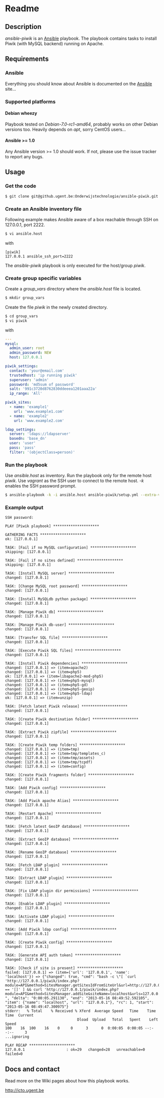 # Readme

## Description

*ansible-piwik* is an [Ansible](http://ansible.cc) playbook.
The playbook contains tasks to install Piwik (with MySQL backend) running on Apache.

## Requirements

### Ansible

Everything you should know about Ansible is documented on the [Ansible](http://ansible.cc/docs/gettingstarted.html) site...

### Supported platforms

#### Debian wheezy

Playbook tested on *Debian-7.0-rc1-amd64*, probably works on other Debian versions too. Heavily depends on *apt*, sorry CentOS users...

#### Ansible >= 1.0

Any Ansible version >= 1.0 should work. If not, please use the issue tracker to report any bugs.

## Usage

### Get the code

```bash
$ git clone git@github.ugent.be:Onderwijstechnologie/ansible-piwik.git
```

### Create an Ansible inventory file

Following example makes Ansible aware of a box reachable through SSH on 127.0.0.1, port 2222.

```bash
$ vi ansible.host
```

with

```
[piwik]
127.0.0.1 ansible_ssh_port=2222
```

The *ansible-piwik* playbook is only executed for the host/group *piwik*.

### Create group specific variables

Create a *group_vars* directory where the *ansible.host* file is located.

```bash
$ mkdir group_vars
```

Create the file *piwik* in the newly created directory.

```bash
$ cd group_vars
$ vi piwik
```

with

```yaml
---
mysql:
  admin_user: root
  admin_password: NEW
  host: 127.0.0.1

piwik_settings:
  contact: 'your@email.com'
  trustedhost: 'ip running piwik'
  superuser: 'admin'
  password: 'md5sum of password'
  salt: '991c3720d8762830ddeeea1201aaa22a'
  ip_range: 'All'

piwik_sites:
  - name: 'example1'
    url: 'www.example1.com'
  - name: 'example2'
    url: 'www.example2.com'

ldap_settings:
  server: 'ldaps://ldapserver'
  basedn: 'base_dn'
  user: 'user'
  pass: 'pass'
  filter: '(objectClass=person)'
```

### Run the playbook

Use *ansible.host* as inventory. Run the playbook only for the remote host *piwik*. Use *vagrant* as the SSH user to connect to the remote host. *-k* enables the SSH password prompt.

```bash
$ ansible-playbook -k -i ansible.host ansible-piwik/setup.yml --extra-vars="user=vagrant"
```

### Example output

```
SSH password: 

PLAY [Piwik playbook] ********************* 

GATHERING FACTS ********************* 
ok: [127.0.0.1]

TASK: [Fail if no MySQL configuration] ********************* 
skipping: [127.0.0.1]

TASK: [Fail if no sites defined] ********************* 
skipping: [127.0.0.1]

TASK: [Install MySQL server] ********************* 
changed: [127.0.0.1]

TASK: [Change MySQL root password] ********************* 
changed: [127.0.0.1]

TASK: [Install MySQLdb python package] ********************* 
changed: [127.0.0.1]

TASK: [Manage Piwik db] ********************* 
changed: [127.0.0.1]

TASK: [Manage Piwik db-user] ********************* 
changed: [127.0.0.1]

TASK: [Transfer SQL file] ********************* 
changed: [127.0.0.1]

TASK: [Execute Piwik SQL files] ********************* 
changed: [127.0.0.1]

TASK: [Install Piwik dependencies] ********************* 
changed: [127.0.0.1] => (item=apache2)
changed: [127.0.0.1] => (item=php5)
ok: [127.0.0.1] => (item=libapache2-mod-php5)
changed: [127.0.0.1] => (item=php5-mysql)
changed: [127.0.0.1] => (item=php5-gd)
changed: [127.0.0.1] => (item=php5-geoip)
changed: [127.0.0.1] => (item=php5-ldap)
ok: [127.0.0.1] => (item=unzip)

TASK: [Fetch latest Piwik release] ********************* 
changed: [127.0.0.1]

TASK: [Create Piwik destination folder] ********************* 
changed: [127.0.0.1]

TASK: [Extract Piwik zipfile] ********************* 
changed: [127.0.0.1]

TASK: [Create Piwik temp folders] ********************* 
changed: [127.0.0.1] => (item=tmp)
changed: [127.0.0.1] => (item=tmp/templates_c)
changed: [127.0.0.1] => (item=tmp/assets)
changed: [127.0.0.1] => (item=tmp/tcpdf)
changed: [127.0.0.1] => (item=config)

TASK: [Create Piwik fragments folder] ********************* 
changed: [127.0.0.1]

TASK: [Add Piwik config] ********************* 
changed: [127.0.0.1]

TASK: [Add Piwik apache Alias] ********************* 
changed: [127.0.0.1]

TASK: [Restart Apache] ********************* 
changed: [127.0.0.1]

TASK: [Fetch latest GeoIP database] ********************* 
changed: [127.0.0.1]

TASK: [Extract GeoIP database] ********************* 
changed: [127.0.0.1]

TASK: [Rename GeoIP database] ********************* 
changed: [127.0.0.1]

TASK: [Fetch LDAP plugin] ********************* 
changed: [127.0.0.1]

TASK: [Extract LDAP plugin] ********************* 
changed: [127.0.0.1]

TASK: [Fix LDAP plugin dir permissions] ********************* 
changed: [127.0.0.1]

TASK: [Enable LDAP plugin] ********************* 
changed: [127.0.0.1]

TASK: [Activate LDAP plugin] ********************* 
changed: [127.0.0.1]

TASK: [Add Piwik ldap config] ********************* 
changed: [127.0.0.1]

TASK: [Create Piwik config] ********************* 
changed: [127.0.0.1]

TASK: [Generate API auth token] ********************* 
changed: [127.0.0.1]

TASK: [Check if site is present] ********************* 
failed: [127.0.0.1] => (item={'url': '127.0.0.1', 'name': 'localhost'}) => {"changed": true, "cmd": "bash -c \"[ `curl 'http://127.0.0.1/piwik/index.php?module=API&method=SitesManager.getSitesIdFromSiteUrl&url=http://127.0.0.1&format=JSON&token_auth=c0e024d9200b5705bc4804722636378a'` == '[]' ] && curl 'http://127.0.0.1/piwik/index.php?module=API&method=SitesManager.addSite&siteName=localhost&urls=127.0.0.1&format=json&token_auth=c0e024d9200b5705bc4804722636378a'\" ", "delta": "0:00:05.291130", "end": "2013-05-16 08:49:52.592105", "item": {"name": "localhost", "url": "127.0.0.1"}, "rc": 1, "start": "2013-05-16 08:49:47.300975"}
stderr:   % Total    % Received % Xferd  Average Speed   Time    Time     Time  Current
                                 Dload  Upload   Total   Spent    Left  Speed
100    16  100    16    0     0      3      0  0:00:05  0:00:05 --:--:--     3
...ignoring

PLAY RECAP ********************* 
127.0.0.1                   : ok=29   changed=28   unreachable=0    failed=0    
```

## Docs and contact

Read more on the Wiki pages about how this playbook works.

http://icto.ugent.be
